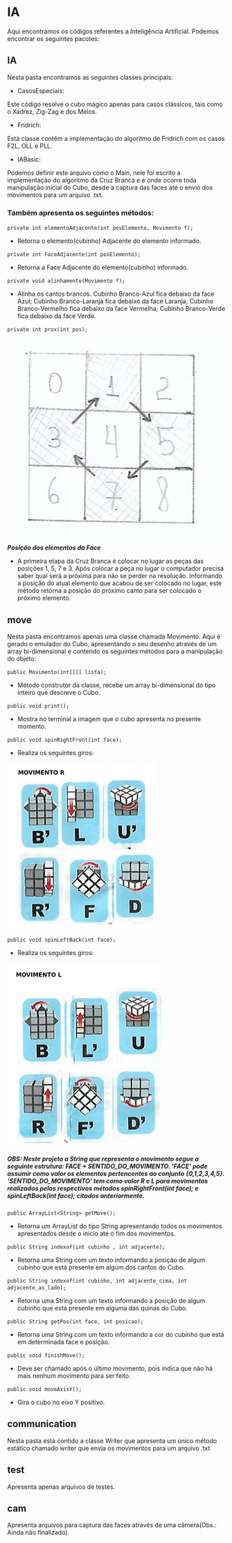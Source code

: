 # IA 

Aqui encontramos os códigos referentes a Inteligência Artificial. Podemos encontrar os seguintes pacotes:

## IA
Nesta pasta encontramos as seguintes classes principais:

- CasosEspeciais:

Este código resolve o cubo mágico apenas para casos clássicos, tais como o Xadrez, Zig-Zag e dos Meios.

- Fridrich:

Está classe contêm a implementação do algoritmo de Fridrich com os casos F2L, OLL e PLL.

- IABasic:

Podemos definir este arquivo como o Main, nele foi escrito a implementação do algoritmo da Cruz Branca e é onde ocorre toda manipulação inicial do Cubo, desde a captura das faces até o envio dos movimentos para um arquivo .txt.

### Também apresenta os seguintes métodos:

```
private int elementoAdjacente(int posElemento, Movimento f);
```

- Retorna o elemento(cubinho) Adjacente do elemento informado.

```
private int FaceAdjacente(int posElemento);
```
- Retorna a Face Adjacente do elemento(cubinho) informado.

```
private void alinhamento(Movimento f);
```

- Alinha os cantos brancos. Cubinho Branco-Azul fica debaixo da face Azul; Cubinho Branco-Laranja fica debaixo da face Laranja; Cubinho Branco-Vermelho fica debaixo da face Vermelha; Cubinho Branco-Verde fica debaixo da face Verde.

```
private int prox(int pos);
```
![Screenshot](prox.jpeg)
**_Posição dos elementos da Face_**

- A primeira etapa da Cruz Branca é colocar no lugar as peças das posições 1, 5, 7 e 3. Após colocar a peça no lugar o computador precisa saber qual será a próxima para não se perder na resolução. Informando a posição do atual elemento que acabou de ser colocado no lugar, este método retorna a posição do próximo canto para ser colocado o próximo elemento. 

## move
Nesta pasta encontramos apenas uma classe chamada Movimento. Aqui é gerado o emulador do Cubo, apresentando o seu desenho através de um array bi-dimensional e contendo os seguintes métodos para a manipulação do objeto:

```
public Movimento(int[][] lista);
```
- Método construtor da classe, recebe um array bi-dimensional do tipo inteiro que descreve o Cubo.

```
public void print();
```
- Mostra no terminal a imagem que o cubo apresenta no presente momento.

```
public void spinRightFront(int face);
```
- Realiza os seguintes giros:

![Screenshot](MR.png)


```
public void spinLeftBack(int face);
```
- Realiza os seguintes giros:

![Screenshot](ML.png)

##### OBS: Neste projeto a String que representa o movimento segue a seguinte estrutura: FACE + SENTIDO_DO_MOVIMENTO. 'FACE' pode assumir como valor os elementos pertencentes ao conjunto {0,1,2,3,4,5}. 'SENTIDO_DO_MOVIMENTO' tem como valor R e L para movimentos realizados pelos respectivos métodos _spinRightFront(int face);_ e _spinLeftBack(int face);_ citados anteriormente.

```
public ArrayList<String> getMove();
```
- Retorna um ArrayList do tipo String apresentando todos os movimentos apresentados desde o início até o fim dos movimentos.

```
public String indexof(int cubinho , int adjacente);
```

- Retorna uma String com um texto informando a posição de algum cubinho que está presente em algum dos cantos do Cubo.

```
public String indexof(int cubinho, int adjacente_cima, int adjacente_ao_lado);
```

- Retorna uma String com um texto informando a posição de algum cubinho que está presente em alguma das quinas do Cubo.

```
public String getPos(int face, int posicao);
```

- Retorna uma String com um texto informando a cor do cubinho que está em determinada face e posição.

```
public void finishMove();
```

- Deve ser chamado após o último movimento, pois indica que não há mais nenhum movimento para ser feito.

```
public void moveAxisY();
```

- Gira o cubo no eixo Y positivo. 

## communication
Nesta pasta está contido a classe Writer que apresenta um único método estático chamado writer que envia os movimentos para um arquivo .txt

## test
Apresenta apenas arquivos de testes.

## cam
Apresenta arquivos para captura das faces através de uma câmera(Obs.: Ainda não finalizado).